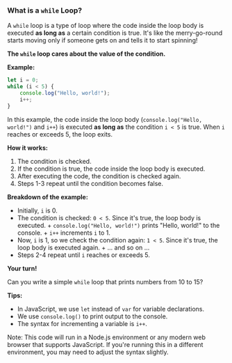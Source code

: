 ### What is a `while` Loop?

A `while` loop is a type of loop where the code inside the loop body is executed **as long as** a certain 
condition is true. It's like the merry-go-round starts moving only if someone gets on and tells it to start 
spinning!

**The `while` loop cares about the value of the condition.**


**Example:**
```javascript
let i = 0;
while (i < 5) {
    console.log("Hello, world!");
    i++;
}
```
In this example, the code inside the loop body (`console.log("Hello, world!")` and `i++`) is executed **as long 
as** the condition `i < 5` is true. When `i` reaches or exceeds 5, the loop exits.

**How it works:**

1. The condition is checked.
2. If the condition is true, the code inside the loop body is executed.
3. After executing the code, the condition is checked again.
4. Steps 1-3 repeat until the condition becomes false.

**Breakdown of the example:**

* Initially, `i` is 0.
* The condition is checked: `0 < 5`. Since it's true, the loop body is executed.
        + `console.log("Hello, world!")` prints "Hello, world!" to the console.
        + `i++` increments `i` to 1.
* Now, `i` is 1, so we check the condition again: `1 < 5`. Since it's true, the loop body is executed again.
        + ... and so on ...
* Steps 2-4 repeat until `i` reaches or exceeds 5.

**Your turn!**

Can you write a simple `while` loop that prints numbers from 10 to 15?

**Tips:**

* In JavaScript, we use `let` instead of `var` for variable declarations.
* We use `console.log()` to print output to the console.
* The syntax for incrementing a variable is `i++`.

Note: This code will run in a Node.js environment or any modern web browser that supports JavaScript. If you're 
running this in a different environment, you may need to adjust the syntax slightly.
